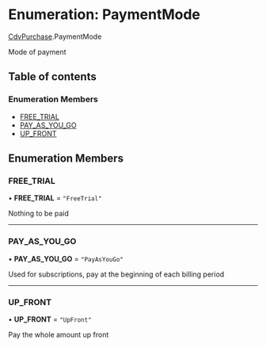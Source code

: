 # Enumeration: PaymentMode

[CdvPurchase](../modules/CdvPurchase.md).PaymentMode

Mode of payment

## Table of contents

### Enumeration Members

- [FREE\_TRIAL](CdvPurchase.PaymentMode.md#free_trial)
- [PAY\_AS\_YOU\_GO](CdvPurchase.PaymentMode.md#pay_as_you_go)
- [UP\_FRONT](CdvPurchase.PaymentMode.md#up_front)

## Enumeration Members

### FREE\_TRIAL

• **FREE\_TRIAL** = ``"FreeTrial"``

Nothing to be paid

___

### PAY\_AS\_YOU\_GO

• **PAY\_AS\_YOU\_GO** = ``"PayAsYouGo"``

Used for subscriptions, pay at the beginning of each billing period

___

### UP\_FRONT

• **UP\_FRONT** = ``"UpFront"``

Pay the whole amount up front
